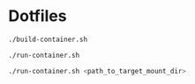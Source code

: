 # Dotfiles

```bash
./build-container.sh
```

```bash
./run-container.sh
```

```bash
./run-container.sh <path_to_target_mount_dir>
```
